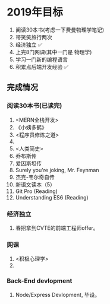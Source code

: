 # 2019年目标

1. 阅读30本书(考虑一下费曼物理学笔记)
2. 带笑笑旅行两次
3. 经济独立     ✅
4. 上完8门网课(其中一门是 物理学)
5. 学习一门新的编程语言
6. 积累点后端开发经验   ✅

## 完成情况

### 阅读30本书(已读完)

1. <MERN全栈开发>
2. 《小姨多鹤》
3. <程序员修炼之道>
4. <Node the right way>
5. <人类简史>
6. 乔布斯传
7. 爱因斯坦传
8. Surely you're joking, Mr. Feynman
9. 杰克-韦尔奇自传
10. 新语文读本（5）
11. Git Pro (Reading)
12. Understanding ES6 (Reading)

### 经济独立

1. 春招拿到CVTE的前端工程师offer。

### 网课

1. <积极心理学>
2. <Learn how to learn>

### Back-End devlopment

1. Node/Express Devlopment, 毕设。